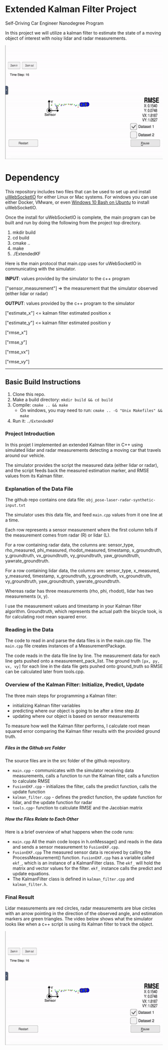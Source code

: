 # Extended Kalman Filter Project
Self-Driving Car Engineer Nanodegree Program

In this project we will utilize a kalman filter to estimate the state of a moving object of interest with noisy lidar and radar measurements.

[image-output]: ./output/kalman_filter.gif "Output"
[![image-output]](https://www.youtube.com/watch?v=8TK2HLlAQHE&feature=youtu.be)


# Dependency
This repository includes two files that can be used to set up and install [uWebSocketIO](https://github.com/uWebSockets/uWebSockets) for either Linux or Mac systems. For windows you can use either Docker, VMware, or even [Windows 10 Bash on Ubuntu](https://www.howtogeek.com/249966/how-to-install-and-use-the-linux-bash-shell-on-windows-10/) to install uWebSocketIO.

Once the install for uWebSocketIO is complete, the main program can be built and run by doing the following from the project top directory.

1. mkdir build
2. cd build
3. cmake ..
4. make
5. ./ExtendedKF


Here is the main protocol that main.cpp uses for uWebSocketIO in communicating with the simulator.

**INPUT**: values provided by the simulator to the c++ program

["sensor_measurement"] => the measurement that the simulator observed (either lidar or radar)


**OUTPUT**: values provided by the c++ program to the simulator

["estimate_x"] <= kalman filter estimated position x

["estimate_y"] <= kalman filter estimated position y

["rmse_x"]

["rmse_y"]

["rmse_vx"]

["rmse_vy"]

---

## Basic Build Instructions

1. Clone this repo.
2. Make a build directory: `mkdir build && cd build`
3. Compile: `cmake .. && make`
   * On windows, you may need to run: `cmake .. -G "Unix Makefiles" && make`
4. Run it: `./ExtendedKF `

### Project Introduction
In this projet I implemented an extended Kalman filter in C++ using simulated lidar and radar measurements detecting a moving car that travels around our vehicle.

The simulator provides the script the measured data (either lidar or radar), and the script feeds back the measured estimation marker, and RMSE values from its Kalman filter.

### Explanation of the Data File
The github repo contains one data file: `obj_pose-laser-radar-synthetic-input.txt`

The simulator uses this data file, and feed `main.cpp` values from it one line at a time.

Each row represents a sensor measurement where the first column tells if the measurement comes from radar (R) or lidar (L).

For a row containing radar data, the columns are: sensor_type, rho_measured, phi_measured, rhodot_measured, timestamp, x_groundtruth, y_groundtruth, vx_groundtruth, vy_groundtruth, yaw_groundtruth, yawrate_groundtruth.

For a row containing lidar data, the columns are: sensor_type, x_measured, y_measured, timestamp, x_groundtruth, y_groundtruth, vx_groundtruth, vy_groundtruth, yaw_groundtruth, yawrate_groundtruth.

Whereas radar has three measurements (rho, phi, rhodot), lidar has two measurements (x, y).

I use the measurement values and timestamp in your Kalman filter algorithm. Groundtruth, which represents the actual path the bicycle took, is for calculating root mean squared error.

### Reading in the Data
The code to read in and parse the data files is in the main.cpp file. The `main.cpp` file creates instances of a MeasurementPackage.

The code reads in the data file line by line. The measurement data for each line gets pushed onto a measurement_pack_list. The ground truth `[px, py, vx, vy]` for each line in the data file gets pushed onto ground_truth so RMSE can be calculated later from tools.cpp.

### Overview of the Kalman Filter: Initialize, Predict, Update
The three main steps for programming a Kalman filter:

- initializing Kalman filter variables
- predicting where our object is going to be after a time step Δt
- updating where our object is based on sensor measurements

To measure how well the Kalman filter performs, I calculate root mean squared error comparing the Kalman filter results with the provided ground truth.


##### Files in the Github src Folder
The source files are in the src folder of the github repository.

- `main.cpp` - communicates with the simulator receiving data measurements, calls a function to run the Kalman filter, calls a function to calculate RMSE
- `FusionEKF.cpp` - initializes the filter, calls the predict function, calls the update function
- `kalman_filter.cpp` - defines the predict function, the update function for lidar, and the update function for radar
- `tools.cpp`- function to calculate RMSE and the Jacobian matrix


##### How the Files Relate to Each Other
Here is a brief overview of what happens when the code runs:

- `main.cpp` All the main code loops in h.onMessage() and reads in the data and sends a sensor measurement to `FusionEKF.cpp`.
- `FusionEKF.cpp` The measured sensor data is received by calling the ProcessMeasurement() function. `FusionEKF.cpp` has a variable called `ekf_`, which is an instance of a KalmanFilter class. The `ekf_` will hold the matrix and vector values for the filter. `ekf_` instance calls the predict and update equations.
- The KalmanFilter class is defined in `kalman_filter.cpp` and `kalman_filter.h`.

### Final Result
Lidar measurements are red circles, radar measurements are blue circles with an arrow pointing in the direction of the observed angle, and estimation markers are green triangles. The video below shows what the simulator looks like when a c++ script is using its Kalman filter to track the object.

[![image-output]](https://www.youtube.com/watch?v=8TK2HLlAQHE&feature=youtu.be)
